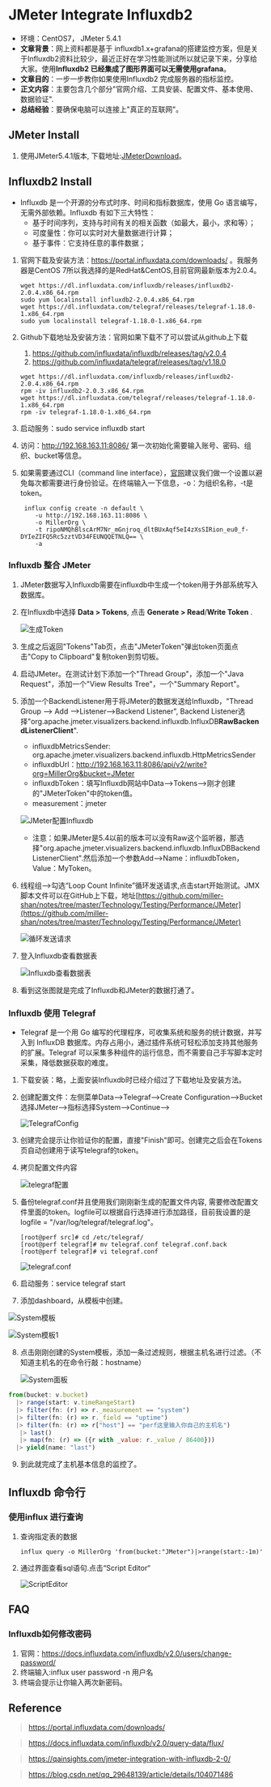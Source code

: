 # JMeter Integrate Influxdb2

-   环境：CentOS7， JMeter 5.4.1
-   **文章背景**：网上资料都是基于 influxdb1.x+grafana的搭建监控方案，但是关于Influxdb2资料比较少，最近正好在学习性能测试所以就记录下来，分享给大家。使用**Influxdb2 已经集成了图形界面可以无需使用grafana**。
-   **文章目的**：一步一步教你如果使用Influxdb2 完成服务器的指标监控。
-   **正文内容**：主要包含几个部分"官网介绍、工具安装、配置文件、基本使用、数据验证".
-   **总结经验**：要确保电脑可以连接上"真正的互联网"。

## JMeter Install

1.  使用JMeter5.4.1版本, 下载地址:[JMeterDownload](https://jmeter.apache.org/download_jmeter.cgi)。

## Influxdb2 Install
- Influxdb 是一个开源的分布式时序、时间和指标数据库，使用 Go 语言编写，无需外部依赖。Influxdb 有如下三大特性：
    - 基于时间序列，支持与时间有关的相关函数（如最大，最小，求和等）；
    - 可度量性：你可以实时对大量数据进行计算；
    - 基于事件：它支持任意的事件数据；

1. 官网下载及安装方法：https://portal.influxdata.com/downloads/ 。我服务器是CentOS 7所以我选择的是RedHat&CentOS,目前官网最新版本为2.0.4。

    ```
    wget https://dl.influxdata.com/influxdb/releases/influxdb2-2.0.4.x86_64.rpm
    sudo yum localinstall influxdb2-2.0.4.x86_64.rpm
    wget https://dl.influxdata.com/telegraf/releases/telegraf-1.18.0-1.x86_64.rpm
    sudo yum localinstall telegraf-1.18.0-1.x86_64.rpm
    ```

2. Github下载地址及安装方法：官网如果下载不了可以尝试从github上下载

    1. https://github.com/influxdata/influxdb/releases/tag/v2.0.4
    2. https://github.com/influxdata/telegraf/releases/tag/v1.18.0

    ```
    wget https://dl.influxdata.com/influxdb/releases/influxdb2-2.0.4.x86_64.rpm
    rpm -iv influxdb2-2.0.3.x86_64.rpm
    wget https://dl.influxdata.com/telegraf/releases/telegraf-1.18.0-1.x86_64.rpm
    rpm -iv telegraf-1.18.0-1.x86_64.rpm
    
    ```

3. 启动服务：sudo service influxdb start

4. 访问：http://192.168.163.11:8086/  第一次初始化需要输入账号、密码、组织、bucket等信息。

5. 如果需要通过CLI（command line interface），[官网](https://docs.influxdata.com/influxdb/v2.0/get-started/)建议我们做一个设置以避免每次都需要进行身份验证。在终端输入一下信息，-o：为组织名称，-t是token。

    ```
     influx config create -n default \
        -u http://192.168.163.11:8086 \
        -o MillerOrg \
        -t ripoNMQhBlscArM7Nr_mGnjroq_dltBUxAqf5eI4zXsSIRion_eu0_f-DYIeZIFQ5Rc5zztVD34FEUNQQETNLQ== \
        -a
    ```

### Influxdb 整合 JMeter

1. JMeter数据写入Influxdb需要在influxdb中生成一个token用于外部系统写入数据库。

2. 在Influxdb中选择 **Data > Tokens**, 点击 **Generate > Read**/**Write Token** .

    ![生成Token](JMeterIntegrateInfluxdb2.assets/生成Token.png)

3. 生成之后返回"Tokens"Tab页，点击"JMeterToken"弹出token页面点击"Copy to Clipboard"复制token到剪切板。

4. 启动JMeter。在测试计划下添加一个"Thread Group"，添加一个"Java Request"，添加一个"View Results Tree"，一个"Summary Report"。

5. 添加一个BackendListener用于将JMeter的数据发送给Influxdb，"Thread Group --> Add -->Listener-->Backend Listener", Backend Listener选择"org.apache.jmeter.visualizers.backend.influxdb.InfluxDB**RawBackendListenerClient**".

    -   influxdbMetricsSender: org.apache.jmeter.visualizers.backend.influxdb.HttpMetricsSender
    -   influxdbUrl：http://192.168.163.11:8086/api/v2/write?org=MillerOrg&bucket=JMeter
    -   influxdbToken：填写Influxdb网站中Data-->Tokens-->刚才创建的"JMeterToken"中的token值。
    -   measurement：jmeter

    ![JMeter配置Influxdb](JMeterIntegrateInfluxdb2.assets/JMeter配置Influxdb.png)

    -   注意：如果JMeter是5.4以前的版本可以没有Raw这个监听器，那选择"org.apache.jmeter.visualizers.backend.influxdb.InfluxDBBackendListenerClient".然后添加一个参数Add-->Name：influxdbToken， Value：MyToken。

6. 线程组-->勾选“Loop Count Infinite”循环发送请求,点击start开始测试。JMX脚本文件可以在GitHub上下载，地址[https://github.com/miller-shan/notes/tree/master/Technology/Testing/Performance/JMeter](https://github.com/miller-shan/notes/tree/master/Technology/Testing/Performance/JMeter)

    ![循环发送请求](JMeterIntegrateInfluxdb2.assets/循环发送请求.png)

7. 登入Influxdb查看数据表

    ![Influxdb查看数据表](JMeterIntegrateInfluxdb2.assets/Influxdb查看数据表.png)

8. 看到这张图就是完成了Influxdb和JMeter的数据打通了。

### Influxdb 使用 Telegraf

-   Telegraf 是一个用 Go 编写的代理程序，可收集系统和服务的统计数据，并写入到 InfluxDB 数据库。内存占用小，通过插件系统可轻松添加支持其他服务的扩展。Telegraf 可以采集多种组件的运行信息，而不需要自己手写脚本定时采集，降低数据获取的难度。

1.  下载安装：略，上面安装Influxdb时已经介绍过了下载地址及安装方法。

2.  创建配置文件：左侧菜单Data-->Telegraf-->Create Configuration-->Bucket选择JMeter-->指标选择System-->Continue-->

    ![TelegrafConfig](JMeterIntegrateInfluxdb2.assets/TelegrafConfig.png)

3.  创建完会提示让你验证你的配置，直接"Finish"即可。创建完之后会在Tokens页自动创建用于读写telegraf的token。

4.  拷贝配置文件内容

    ![telegraf配置](JMeterIntegrateInfluxdb2.assets/telegraf配置.png)

5.  备份telegraf.conf并且使用我们刚刚新生成的配置文件内容, 需要修改配置文件里面的token。logfile可以根据自行选择进行添加路径，目前我设置的是logfile = "/var/log/telegraf/telegraf.log"。

    ```shell
    [root@perf src]# cd /etc/telegraf/
    [root@perf telegraf]# mv telegraf.conf telegraf.conf.back
    [root@perf telegraf]# vi telegraf.conf
    ```

    ![telegraf.conf](JMeterIntegrateInfluxdb2.assets/telegraf.conf.png)

6.   启动服务：service telegraf start  
7.  添加dashboard，从模板中创建。

![System模板](JMeterIntegrateInfluxdb2.assets/System模板.png)

![System模板1](JMeterIntegrateInfluxdb2.assets/System模板1.png)

8.  点击刚刚创建的System模板，添加一条过滤规则，根据主机名进行过滤。（不知道主机名的在命令行敲：hostname）

    ![System面板](JMeterIntegrateInfluxdb2.assets/System面板.png)

```javascript
from(bucket: v.bucket)
  |> range(start: v.timeRangeStart)
  |> filter(fn: (r) => r._measurement == "system")
  |> filter(fn: (r) => r._field == "uptime")
  |> filter(fn: (r) => r["host"] == "perf这里输入你自己的主机名") 
   |> last()
   |> map(fn: (r) => ({r with _value: r._value / 86400}))
  |> yield(name: "last")
```

9.  到此就完成了主机基本信息的监控了。

## Influxdb 命令行

### 使用influx 进行查询

1. 查询指定表的数据

    ```shell
    influx query -o MillerOrg 'from(bucket:"JMeter")|>range(start:-1m)'
    ```

2. 通过界面查看sql语句.点击“Script Editor“

    ![ScriptEditor](JMeterIntegrateInfluxdb2.assets/ScriptEditor.png)



## FAQ
### Influxdb如何修改密码
1. 官网：https://docs.influxdata.com/influxdb/v2.0/users/change-password/
2. 终端输入:influx user password -n 用户名
3. 终端会提示让你输入两次新密码。

## Reference

>   https://portal.influxdata.com/downloads/ 

>   https://docs.influxdata.com/influxdb/v2.0/query-data/flux/

>   https://qainsights.com/jmeter-integration-with-influxdb-2-0/

>   https://blog.csdn.net/qq_29648139/article/details/104071486













